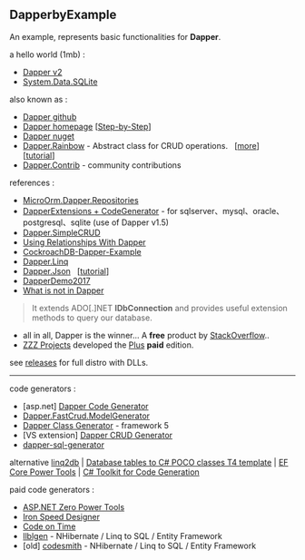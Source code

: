 ## DapperbyExample
An example, represents basic functionalities for **Dapper**.  

 a hello world (1mb) :
 * [Dapper v2](https://dapper-tutorial.net/dapper)
 * [System.Data.SQLite](https://www.nuget.org/packages/System.Data.SQLite/)

also known as :
* [Dapper github](https://github.com/DapperLib/Dapper)
* [Dapper homepage](https://dapper-tutorial.net/dapper) [[Step-by-Step](https://dapper-tutorial.net/step-by-step-tutorial)]
* [Dapper nuget](https://www.nuget.org/packages/Dapper/)
* [Dapper.Rainbow](https://www.nuget.org/packages/Dapper.Rainbow/) - Abstract class for CRUD operations. &nbsp; [[more](https://stackoverflow.com/a/13052147)] &nbsp; [[tutorial](https://riptutorial.com/dapper-rainbow/learn/100000/getting-started)]
* [Dapper.Contrib](https://github.com/DapperLib/Dapper.Contrib) - community contributions

references :
* [MicroOrm.Dapper.Repositories](https://github.com/phnx47/dapper-repositories)
* [DapperExtensions + CodeGenerator](https://github.com/znyet/DapperExtensions) - for sqlserver、mysql、oracle、postgresql、sqlite (use of Dapper v1.5)
* [Dapper.SimpleCRUD](https://github.com/ericdc1/Dapper.SimpleCRUD)
* [Using Relationships With Dapper](https://www.learndapper.com/relationships)
* [CockroachDB-Dapper-Example](https://github.com/Hytm/CockroachDB-Dapper-Example)
* [Dapper.Linq](https://github.com/soul-soft/Dapper.Linq)
* [Dapper.Json](https://github.com/byme8/Dapper.Json) &nbsp; [[tutorial](https://dev.to/byme8/making-dapper-and-json-friends-5afc)]
* [DapperDemo2017](https://github.com/das2017/14-DapperDemo)
* [What is not in Dapper](https://youtu.be/4Wmjo2zXt_M?t=568)

> It extends ADO[.]NET **IDbConnection** and provides useful extension methods to query our database.

* all in all, Dapper is the winner...  A **free** product by [StackOverflow](https://www.infoq.com/news/2011/04/dapper-released/)..  
* [ZZZ Projects](https://zzzprojects.com/) developed the [Plus](https://dapper-plus.net/) **paid** edition.

see [releases](https://github.com/pipiscrew/small_prjs/releases) for full distro with DLLs.  

---

code generators :
* [asp.net] [Dapper Code Generator](https://github.com/spronkets/DapperCodeGenerator)
* [Dapper.FastCrud.ModelGenerator](https://www.nuget.org/packages/Dapper.FastCrud.ModelGenerator#readme-body-tab)
* [Dapper Class Generator](https://github.com/baranovskis/dapper-class-generator) - framework 5
* [VS extension] [Dapper CRUD Generator](https://marketplace.visualstudio.com/items?itemName=thiagoguaru.DapperCrudGenerator)
* [dapper-sql-generator](https://github.com/fdonnet/dapper-sql-generator)

alternative [linq2db](https://github.com/linq2db/linq2db) | [Database tables to C# POCO classes T4 template](http://teamyudin.blogspot.com/2012/06/database-tables-to-c-poco-classes-t4.html) | [EF Core Power Tools](https://marketplace.visualstudio.com/items?itemName=ErikEJ.EFCorePowerTools) 
| [C# Toolkit for Code Generation](https://github.com/CodegenCS/CodegenCS)  

paid code generators :  
* [ASP.NET Zero Power Tools](https://marketplace.visualstudio.com/items?itemName=Volosoft.AspNetZeroPowerTools)
* [Iron Speed Designer](https://www.ironspeed.com/)
* [Code on Time](https://codeontime.com/)
* [llblgen](https://www.llblgen.com/) - NHibernate / Linq to SQL / Entity Framework
* [old] [codesmith](https://www.codesmithtools.com/) - NHibernate / Linq to SQL / Entity Framework